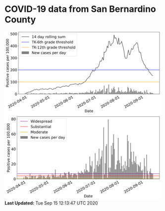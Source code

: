 # COVID-19 data from San Bernardino County
![image1](plots/graph.png)
![image2](plots/classification.png)
**Last Updated:** Tue Sep 15 12:13:47 UTC 2020